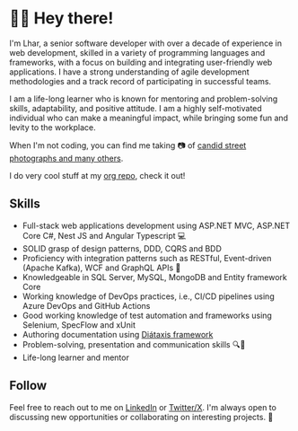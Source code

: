# 🙋‍♂️ Hey there!

I'm Lhar, a senior software developer with over a decade of experience in web development, skilled in a variety of programming languages and frameworks, with a focus on building and integrating user-friendly web applications. I have a strong understanding of agile development methodologies and a track record of participating in successful teams. 

I am a life-long learner who is known for mentoring and problem-solving skills, adaptability, and positive attitude. I am a highly self-motivated individual who can make a meaningful impact, while bringing some fun and levity to the workplace.

When I'm not coding, you can find me taking 📷 of [candid street photographs and many others](www.behance.net/lhar-gil).

I do very cool stuff at my [org repo](https://github.com/TeamSnaR), check it out!

## Skills

- Full-stack web applications development using ASP.NET MVC, ASP.NET Core C#, Nest JS and Angular Typescript 💻
- SOLID grasp of design patterns, DDD, CQRS and BDD
- Proficiency with integration patterns such as RESTful, Event-driven (Apache Kafka), WCF and GraphQL APIs 🚀
- Knowledgeable in SQL Server, MySQL, MongoDB and Entity framework Core
- Working knowledge of DevOps practices, i.e., CI/CD pipelines using Azure DevOps and GitHub Actions
- Good working knowledge of test automation and frameworks using Selenium, SpecFlow and xUnit
- Authoring documentation using [Diátaxis framework](https://diataxis.fr)
- Problem-solving, presentation and communication skills 🔍💬
- Life-long learner and mentor

## Follow

Feel free to reach out to me on [LinkedIn](https://www.linkedin.com/in/lhar-gil/) or [Twitter/X](https://x.com/lhargil). I'm always open to discussing new opportunities or collaborating on interesting projects. 🤝
